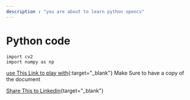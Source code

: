 ```yaml
---
description : "you are about to learn python opencv"
---
```

# Python code
```
import cv2
import numpy as np

```
[use This Link to play with](https://colab.research.google.com/drive/1FhjIQAL-EoS2eq23GpPhGZ2zAGaic8_o?usp=sharing){:target="_blank"} Make Sure to have a copy of the document

[Share This to Linkedin](https://www.linkedin.com/shareArticle?mini=true&url={articleUrl}&title={articleTitle}&summary={articleSummary}&source={articleSource}
){target="_blank"}
